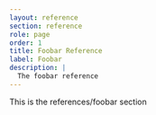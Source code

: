 ```yaml
---
layout: reference
section: reference
role: page 
order: 1
title: Foobar Reference
label: Foobar 
description: |
  The foobar reference
---
```


This is the references/foobar section 


